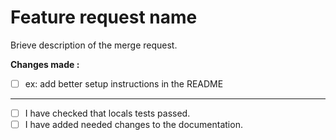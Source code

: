 # Feature request name

Brieve description of the merge request.


**Changes made :**

- [ ] ex: add better setup instructions in the README

---

- [ ] I have checked that locals tests passed.
- [ ] I have added needed changes to the documentation.